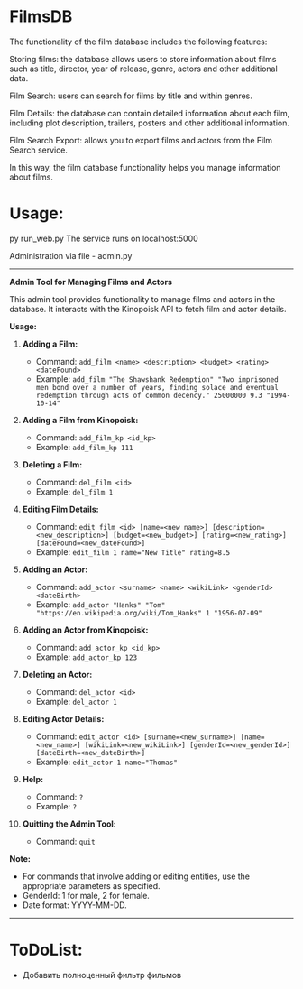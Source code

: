 # FilmsDB
The functionality of the film database includes the following features:

Storing films: the database allows users to store information about films such as title, director, year of release, genre, actors and other additional data.

Film Search: users can search for films by title and within genres.

Film Details: the database can contain detailed information about each film, including plot description, trailers, posters and other additional information.

Film Search Export: allows you to export films and actors from the Film Search service.

In this way, the film database functionality helps you manage information about films.

# Usage:
py run_web.py
The service runs on localhost:5000

Administration via file - admin.py

---

**Admin Tool for Managing Films and Actors**

This admin tool provides functionality to manage films and actors in the database. It interacts with the Kinopoisk API to fetch film and actor details.

**Usage:**

1. **Adding a Film:**
   - Command: `add_film <name> <description> <budget> <rating> <dateFound>`
   - Example: `add_film "The Shawshank Redemption" "Two imprisoned men bond over a number of years, finding solace and eventual redemption through acts of common decency." 25000000 9.3 "1994-10-14"`

2. **Adding a Film from Kinopoisk:**
   - Command: `add_film_kp <id_kp>`
   - Example: `add_film_kp 111`

3. **Deleting a Film:**
   - Command: `del_film <id>`
   - Example: `del_film 1`

4. **Editing Film Details:**
   - Command: `edit_film <id> [name=<new_name>] [description=<new_description>] [budget=<new_budget>] [rating=<new_rating>] [dateFound=<new_dateFound>]`
   - Example: `edit_film 1 name="New Title" rating=8.5`

5. **Adding an Actor:**
   - Command: `add_actor <surname> <name> <wikiLink> <genderId> <dateBirth>`
   - Example: `add_actor "Hanks" "Tom" "https://en.wikipedia.org/wiki/Tom_Hanks" 1 "1956-07-09"`

6. **Adding an Actor from Kinopoisk:**
   - Command: `add_actor_kp <id_kp>`
   - Example: `add_actor_kp 123`

7. **Deleting an Actor:**
   - Command: `del_actor <id>`
   - Example: `del_actor 1`

8. **Editing Actor Details:**
   - Command: `edit_actor <id> [surname=<new_surname>] [name=<new_name>] [wikiLink=<new_wikiLink>] [genderId=<new_genderId>] [dateBirth=<new_dateBirth>]`
   - Example: `edit_actor 1 name="Thomas"`

9. **Help:**
   - Command: `?`
   - Example: `?`

10. **Quitting the Admin Tool:**
    - Command: `quit`

**Note:** 
- For commands that involve adding or editing entities, use the appropriate parameters as specified. 
- GenderId: 1 for male, 2 for female.
- Date format: YYYY-MM-DD.

--- 


# ToDoList:
- Добавить полноценный фильтр фильмов
